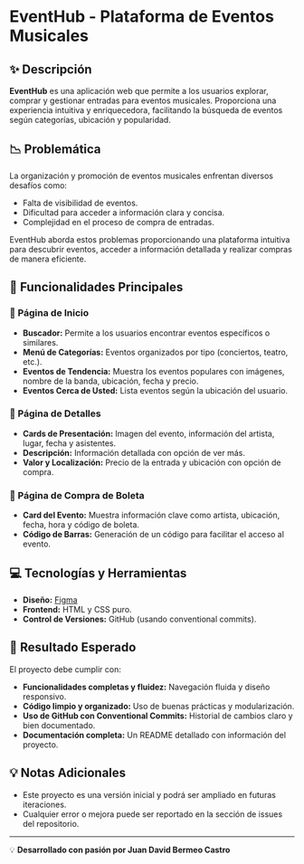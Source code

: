 # EventHub - Plataforma de Eventos Musicales

## ✨ Descripción
**EventHub** es una aplicación web que permite a los usuarios explorar, comprar y gestionar entradas para eventos musicales. Proporciona una experiencia intuitiva y enriquecedora, facilitando la búsqueda de eventos según categorías, ubicación y popularidad.

## 📉 Problemática
La organización y promoción de eventos musicales enfrentan diversos desafíos como:
- Falta de visibilidad de eventos.
- Dificultad para acceder a información clara y concisa.
- Complejidad en el proceso de compra de entradas.

EventHub aborda estos problemas proporcionando una plataforma intuitiva para descubrir eventos, acceder a información detallada y realizar compras de manera eficiente.

## 📐 Funcionalidades Principales
### 🌟 Página de Inicio
- **Buscador:** Permite a los usuarios encontrar eventos específicos o similares.
- **Menú de Categorías:** Eventos organizados por tipo (conciertos, teatro, etc.).
- **Eventos de Tendencia:** Muestra los eventos populares con imágenes, nombre de la banda, ubicación, fecha y precio.
- **Eventos Cerca de Usted:** Lista eventos según la ubicación del usuario.

### 📝 Página de Detalles
- **Cards de Presentación:** Imagen del evento, información del artista, lugar, fecha y asistentes.
- **Descripción:** Información detallada con opción de ver más.
- **Valor y Localización:** Precio de la entrada y ubicación con opción de compra.

### 🎯 Página de Compra de Boleta
- **Card del Evento:** Muestra información clave como artista, ubicación, fecha, hora y código de boleta.
- **Código de Barras:** Generación de un código para facilitar el acceso al evento.

## 💻 Tecnologías y Herramientas
- **Diseño:** [Figma](https://www.figma.com/community/file/1243768936820156796/evento-event-mobile-app)
- **Frontend:** HTML y CSS puro.
- **Control de Versiones:** GitHub (usando conventional commits).

## 🌟 Resultado Esperado
El proyecto debe cumplir con:
- **Funcionalidades completas y fluidez:** Navegación fluida y diseño responsivo.
- **Código limpio y organizado:** Uso de buenas prácticas y modularización.
- **Uso de GitHub con Conventional Commits:** Historial de cambios claro y bien documentado.
- **Documentación completa:** Un README detallado con información del proyecto.

## 💡 Notas Adicionales
- Este proyecto es una versión inicial y podrá ser ampliado en futuras iteraciones.
- Cualquier error o mejora puede ser reportado en la sección de issues del repositorio.

---
💡 **Desarrollado con pasión por Juan David Bermeo Castro**

